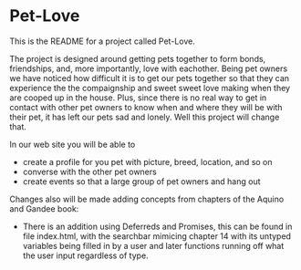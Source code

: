 # Pet-Love
This is the README for a project called Pet-Love.

The project is designed around getting pets together to form bonds, friendships, and, more importantly, love with eachother.
Being pet owners we have noticed how difficult it is to get our pets together so that they can experience the the compaignship and sweet 
sweet love making when they are cooped up in the house.  Plus, since there is no real way to get in contact with other pet owners to know 
when and where they will be with their pet, it has left our pets sad and lonely.  Well this project will change that.

In our web site you will be able to
  - create a profile for you pet with picture, breed, location, and so on
  - converse with the other pet owners
  - create events so that a large group of pet owners and hang out 

Changes also will be made adding concepts from chapters of the Aquino and Gandee book:
  
  - There is an addition using Deferreds and Promises, this can be found in file index.html, with the searchbar mimicing chapter 14 with its untyped variables being filled in by a user and later functions running off what the user input regardless of type.
